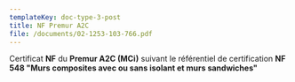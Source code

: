 ```yaml
---
templateKey: doc-type-3-post
title: NF Premur A2C
file: /documents/02-1253-103-766.pdf
---
```

C﻿ertificat **NF** du **Premur A2C (MCi)** suivant le référentiel de certification **NF 548 "Murs composites avec ou sans isolant et murs sandwiches"**